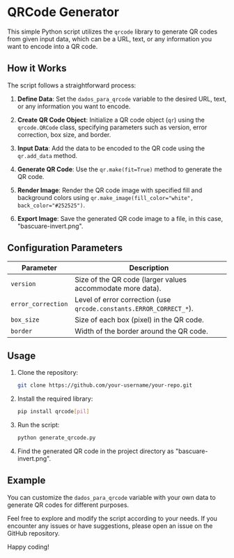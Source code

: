 # QRCode Generator

This simple Python script utilizes the `qrcode` library to generate QR codes from given input data, which can be a URL, text, or any information you want to encode into a QR code.

## How it Works

The script follows a straightforward process:

1. **Define Data**: Set the `dados_para_qrcode` variable to the desired URL, text, or any information you want to encode.

2. **Create QR Code Object**: Initialize a QR code object (`qr`) using the `qrcode.QRCode` class, specifying parameters such as version, error correction, box size, and border.

3. **Input Data**: Add the data to be encoded to the QR code using the `qr.add_data` method.

4. **Generate QR Code**: Use the `qr.make(fit=True)` method to generate the QR code.

5. **Render Image**: Render the QR code image with specified fill and background colors using `qr.make_image(fill_color="white", back_color="#252525")`.

6. **Export Image**: Save the generated QR code image to a file, in this case, "bascuare-invert.png".

## Configuration Parameters

| Parameter             | Description                                                   |
|-----------------------|---------------------------------------------------------------|
| `version`             | Size of the QR code (larger values accommodate more data).     |
| `error_correction`    | Level of error correction (use `qrcode.constants.ERROR_CORRECT_*`).|
| `box_size`            | Size of each box (pixel) in the QR code.                       |
| `border`              | Width of the border around the QR code.                        |

## Usage

1. Clone the repository:

    ```bash
    git clone https://github.com/your-username/your-repo.git
    ```

2. Install the required library:

    ```bash
    pip install qrcode[pil]
    ```

3. Run the script:

    ```bash
    python generate_qrcode.py
    ```

4. Find the generated QR code in the project directory as "bascuare-invert.png".

## Example

You can customize the `dados_para_qrcode` variable with your own data to generate QR codes for different purposes.

Feel free to explore and modify the script according to your needs. If you encounter any issues or have suggestions, please open an issue on the GitHub repository.

Happy coding!
